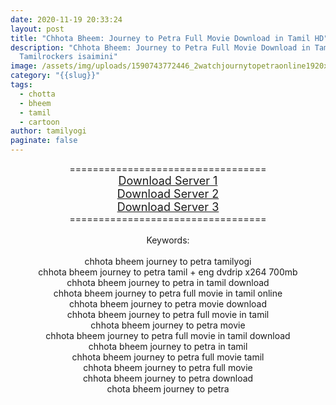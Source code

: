 ```yaml
---
date: 2020-11-19 20:33:24
layout: post
title: "Chhota Bheem: Journey to Petra Full Movie Download in Tamil HD"
description: "Chhota Bheem: Journey to Petra Full Movie Download in Tamil HD
  Tamilrockers isaimini"
image: /assets/img/uploads/1590743772446_2watchjournytopetraonline1920x1080_16x9images.jpg
category: "{{slug}}"
tags:
  - chotta
  - bheem
  - tamil
  - cartoon
author: tamilyogi
paginate: false
---
```

<div style="text-align: center;">==================================</div><div style="text-align: center;"><span style="font-size: large;"><a href="https://drive.google.com/file/d/0B5Xs30i3YYQrRFB2VDFydF9JWWc/view">Download Server 1</a></span></div><div style="text-align: center;"><span style="font-size: large;"><a href="https://drive.google.com/file/d/0B5Xs30i3YYQrRFB2VDFydF9JWWc/view">Download Server 2</a></span></div><div style="text-align: center;"><span style="font-size: large;"><a href="https://drive.google.com/file/d/0B5Xs30i3YYQrRFB2VDFydF9JWWc/view">Download Server 3</a></span></div><div style="text-align: center;">==================================</div><div style="text-align: center;"><br /></div><div style="text-align: center;">Keywords:</div><div style="text-align: center;"><br /></div><div style="text-align: center;"><div>chhota bheem journey to petra tamilyogi</div><div>chhota bheem journey to petra tamil + eng dvdrip x264 700mb</div><div>chhota bheem journey to petra in tamil download</div><div>chhota bheem journey to petra full movie in tamil online</div><div>chhota bheem journey to petra movie download</div><div>chhota bheem journey to petra full movie in tamil</div><div>chhota bheem journey to petra movie</div><div>chhota bheem journey to petra full movie in tamil download</div><div>chhota bheem journey to petra in tamil</div><div>chhota bheem journey to petra full movie tamil</div><div>chhota bheem journey to petra full movie</div><div>chhota bheem journey to petra download</div><div>chota bheem journey to petra</div></div>